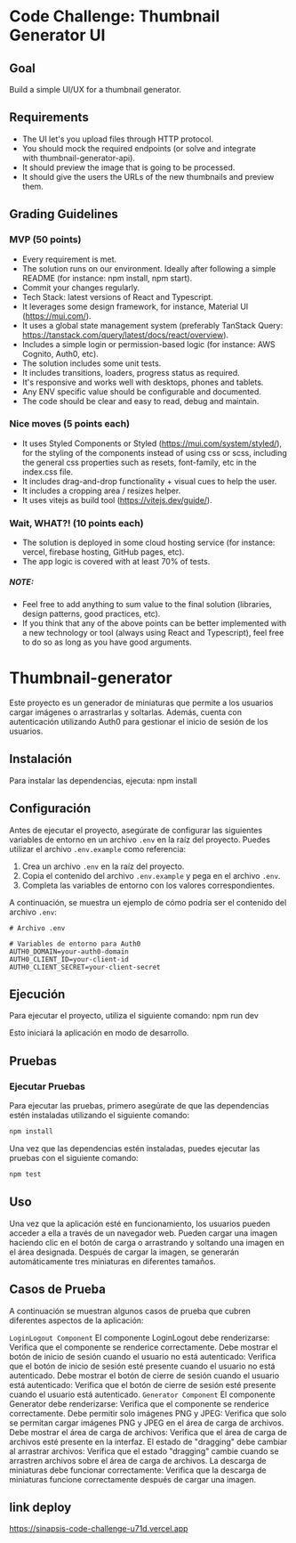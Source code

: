 # Code Challenge: Thumbnail Generator UI

## Goal
Build a simple UI/UX for a thumbnail generator.

## Requirements
* The UI let's you upload files through HTTP protocol.
* You should mock the required endpoints (or solve and integrate with thumbnail-generator-api).
* It should preview the image that is going to be processed.
* It should give the users the URLs of the new thumbnails and preview them.

## Grading Guidelines

### MVP (50 points)
* Every requirement is met.
* The solution runs on our environment. Ideally after following a simple README (for instance: npm install, npm start).
* Commit your changes regularly.
* Tech Stack: latest versions of React and Typescript.
* It leverages some design framework, for instance, Material UI (https://mui.com/).
* It uses a global state management system (preferably TanStack Query: https://tanstack.com/query/latest/docs/react/overview).
* Includes a simple login or permission-based logic (for instance: AWS Cognito, Auth0, etc).
* The solution includes some unit tests.
* It includes transitions, loaders, progress status as required.
* It's responsive and works well with desktops, phones and tablets.
* Any ENV specific value should be configurable and documented.
* The code should be clear and easy to read, debug and maintain.

### Nice moves (5 points each)
* It uses Styled Components or Styled (https://mui.com/system/styled/), for the styling of the components instead of using css or scss, including the general css properties such as resets, font-family, etc in the index.css file.
* It includes drag-and-drop functionality + visual cues to help the user.
* It includes a cropping area / resizes helper.
* It uses vitejs as build tool (https://vitejs.dev/guide/).

### Wait, WHAT?! (10 points each)
* The solution is deployed in some cloud hosting service (for instance: vercel, firebase hosting, GitHub pages, etc).
* The app logic is covered with at least 70% of tests.

##### NOTE:
* Feel free to add anything to sum value to the final solution (libraries, design patterns, good practices, etc).
* If you think that any of the above points can be better implemented with a new technology or tool (always using React and Typescript), feel free to do so as long as you have good arguments.

# Thumbnail-generator

Este proyecto es un generador de miniaturas que permite a los usuarios cargar imágenes o arrastrarlas y soltarlas. Además, cuenta con autenticación utilizando Auth0 para gestionar el inicio de sesión de los usuarios.

## Instalación

Para instalar las dependencias, ejecuta: npm install

## Configuración

Antes de ejecutar el proyecto, asegúrate de configurar las siguientes variables de entorno en un archivo `.env` en la raíz del proyecto. Puedes utilizar el archivo `.env.example` como referencia:

1. Crea un archivo `.env` en la raíz del proyecto.
2. Copia el contenido del archivo `.env.example` y pega en el archivo `.env`.
3. Completa las variables de entorno con los valores correspondientes.

A continuación, se muestra un ejemplo de cómo podría ser el contenido del archivo `.env`:

```plaintext
# Archivo .env

# Variables de entorno para Auth0
AUTH0_DOMAIN=your-auth0-domain
AUTH0_CLIENT_ID=your-client-id
AUTH0_CLIENT_SECRET=your-client-secret
```

## Ejecución

Para ejecutar el proyecto, utiliza el siguiente comando: npm run dev

Esto iniciará la aplicación en modo de desarrollo.

## Pruebas

### Ejecutar Pruebas

Para ejecutar las pruebas, primero asegúrate de que las dependencias estén instaladas utilizando el siguiente comando:

```bash
npm install
```
Una vez que las dependencias estén instaladas, puedes ejecutar las pruebas con el siguiente comando:

```bash
npm test
```

## Uso

Una vez que la aplicación esté en funcionamiento, los usuarios pueden acceder a ella a través de un navegador web. Pueden cargar una imagen haciendo clic en el botón de carga o arrastrando y soltando una imagen en el área designada. Después de cargar la imagen, se generarán automáticamente tres miniaturas en diferentes tamaños.

## Casos de Prueba
A continuación se muestran algunos casos de prueba que cubren diferentes aspectos de la aplicación:

`LoginLogout Component`
El componente LoginLogout debe renderizarse: Verifica que el componente se renderice correctamente.
Debe mostrar el botón de inicio de sesión cuando el usuario no está autenticado: Verifica que el botón de inicio de sesión esté presente cuando el usuario no está autenticado.
Debe mostrar el botón de cierre de sesión cuando el usuario está autenticado: Verifica que el botón de cierre de sesión esté presente cuando el usuario está autenticado.
`Generator Component`
El componente Generator debe renderizarse: Verifica que el componente se renderice correctamente.
Debe permitir solo imágenes PNG y JPEG: Verifica que solo se permitan cargar imágenes PNG y JPEG en el área de carga de archivos.
Debe mostrar el área de carga de archivos: Verifica que el área de carga de archivos esté presente en la interfaz.
El estado de "dragging" debe cambiar al arrastrar archivos: Verifica que el estado "dragging" cambie cuando se arrastren archivos sobre el área de carga de archivos.
La descarga de miniaturas debe funcionar correctamente: Verifica que la descarga de miniaturas funcione correctamente después de cargar una imagen.

## link deploy 

https://sinapsis-code-challenge-u71d.vercel.app